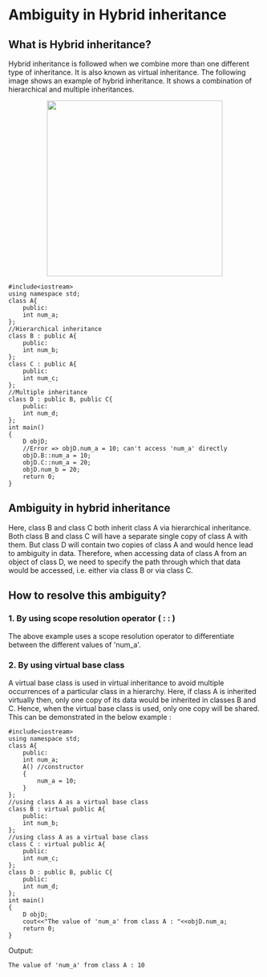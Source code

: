 # Ambiguity in Hybrid inheritance

## What is Hybrid inheritance?

Hybrid inheritance is followed when we combine more than one different type of inheritance. It is also known as virtual inheritance. The following image shows an example of hybrid inheritance. It shows a combination of hierarchical and multiple inheritances.

<p align="center"> <img src="https://user-images.githubusercontent.com/61552413/141612218-e68f2c7f-d3d4-46da-a060-bc50eba9f085.png" height="350"> </p>

```
#include<iostream>
using namespace std;
class A{
    public:
    int num_a;
};
//Hierarchical inheritance
class B : public A{
    public:
    int num_b;
};
class C : public A{
    public:
    int num_c;
};
//Multiple inheritance
class D : public B, public C{
    public:
    int num_d;
};
int main()
{
    D objD;
    //Error => objD.num_a = 10; can't access 'num_a' directly
    objD.B::num_a = 10;
    objD.C::num_a = 20;
    objD.num_b = 20;
    return 0;
}
```

## Ambiguity in hybrid inheritance

Here, class B and class C both inherit class A via hierarchical inheritance. Both class B and class C will have a separate single copy of class A with them. But class D will contain two copies of class A and would hence lead to ambiguity in data. Therefore, when accessing data of class A from an object of class D, we need to specify the path through which that data would be accessed, i.e. either via class B or via class C.

## How to resolve this ambiguity?

### 1. By using scope resolution operator ( : : )

The above example uses a scope resolution operator to differentiate between the different values of 'num_a'.

### 2. By using virtual base class

A virtual base class is used in virtual inheritance to avoid multiple occurrences of a particular class in a hierarchy. Here, if class A is inherited virtually then, only one copy of its data would be inherited in classes B and C. Hence, when the virtual base class is used, only one copy will be shared. This can be demonstrated in the below example :

```
#include<iostream>
using namespace std;
class A{
    public:
    int num_a;
    A() //constructor
    {
        num_a = 10;
    }
};
//using class A as a virtual base class
class B : virtual public A{
    public:
    int num_b;
};
//using class A as a virtual base class
class C : virtual public A{
    public:
    int num_c;
};
class D : public B, public C{
    public:
    int num_d;
};
int main()
{
    D objD;
    cout<<"The value of 'num_a' from class A : "<<objD.num_a;
    return 0;
}
```

Output:

```
The value of 'num_a' from class A : 10
```
